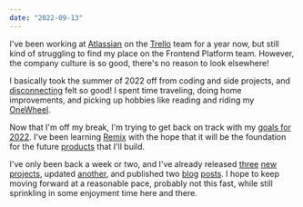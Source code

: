 ```yaml
---
date: "2022-09-13"
---
```


I've been working at [Atlassian][atlassian] on the [Trello][trello] team for a year now, but still kind of struggling to find my place on the Frontend Platform team. However, the company culture is so good, there's no reason to look elsewhere!

I basically took the summer of 2022 off from coding and side projects, and [disconnecting][disconnecting] felt so good! I spent time traveling, doing home improvements, and picking up hobbies like reading and riding my [OneWheel][onewheel].

Now that I'm off my break, I'm trying to get back on track with my [goals for 2022][goals]. I've been learning [Remix][remix] with the hope that it will be the foundation for the future [products][products] that I'll build.

I've only been back a week or two, and I've already released [three][remix-starter] [new][plop-helper-includes] [projects][plop-generator-remix-route], updated [another][bg-snippets], and published two [blog][disconnecting] [posts][profiling-node-scripts]. I hope to keep moving forward at a reasonable pace, probably not this fast, while still sprinkling in some enjoyment time here and there.

[disconnecting]: https://bradgarropy.com/blog/disconnecting
[atlassian]: https://atlassian.com
[trello]: https://trello.com
[onewheel]: https://onewheel.com
[goals]: https://bradgarropy.com/blog/goals-for-2022
[remix]: https://remix.run
[products]: https://bradgarropy.com/blog/goals-for-2022#products
[remix-starter]: https://github.com/bradgarropy/remix-starter
[plop-helper-includes]: https://github.com/bradgarropy/plop-helper-includes
[plop-generator-remix-route]: https://github.com/bradgarropy/plop-generator-remix-route
[bg-snippets]: https://github.com/bradgarropy/vscode-snippets
[profiling-node-scripts]: https://bradgarropy.com/blog/profiling-node-scripts
